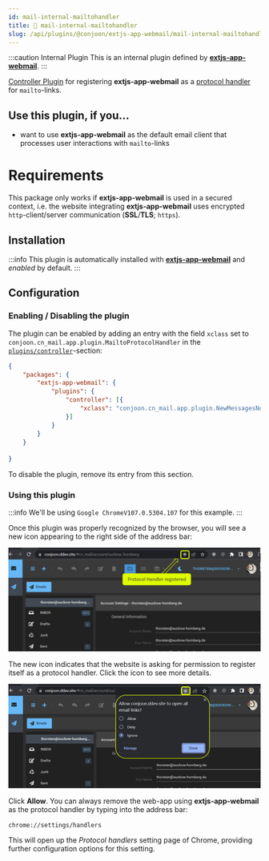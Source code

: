 ```yaml
---
id: mail-internal-mailtohandler
title: 🐝 mail-internal-mailtohandler
slug: /api/plugins/@conjoon/extjs-app-webmail/mail-internal-mailtohandler
---
```


:::caution Internal Plugin
This is an internal plugin defined by **[extjs-app-webmail](/docs/packages/extjs-app-webmail.md)**.
:::

[Controller Plugin](/docs/plugins/overview.md#controller-plugins) for registering **extjs-app-webmail**
as a [protocol handler](https://developer.mozilla.org/en-US/docs/Web/API/Navigator/registerProtocolHandler/Web-based_protocol_handlers) for `mailto`-links.

## Use this plugin, if you...
- want to use **extjs-app-webmail** as the default email client that processes user interactions with `mailto`-links

# Requirements
This package only works if **extjs-app-webmail** is used in a secured context, i.e. the website integrating **extjs-app-webmail**
uses encrypted `http`-client/server communication (**SSL**/**TLS**; `https`).

## Installation

:::info
This plugin is automatically installed with **[extjs-app-webmail](/docs/packages/extjs-app-webmail.md)** and _enabled_ by default.
:::


## Configuration

### Enabling / Disabling the plugin

The plugin can be enabled by adding an entry with the field `xclass` set to `conjoon.cn_mail.app.plugin.MailtoProtocolHandler` in the [`plugins/controller`](/docs/packages/extjs-app-webmail.md#plugins)-section:

```json title=conjoon.conf.json
{
    "packages": {
        "extjs-app-webmail": {
            "plugins": {
                "controller": [{
                    "xclass": "conjoon.cn_mail.app.plugin.NewMessagesNotificationPlugin",
                }]
            }    
        }
    }
    
}
```

To disable the plugin, remove its entry from this section.

### Using this plugin
:::info
We'll be using `Google ChromeV107.0.5304.107` for this example.
:::

Once this plugin was properly recognized by the browser, you will see a new icon appearing to the right side of the
address bar:

![](./img/mailtoprotocolhandler_1.png)

The new icon indicates that the website is asking for permission to register itself as a protocol handler. Click the
icon to see more details.

![](./img/mailtoprotocolhandler_2.png)

Click **Allow**. You can always remove the web-app using **extjs-app-webmail** as the protocol handler by typing into
the address bar:

```
chrome://settings/handlers
```

This will open up the _Protocol handlers_ setting page of Chrome, providing further configuration options for this
setting.
